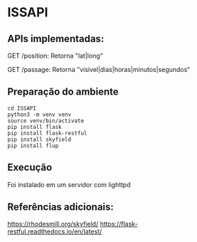 # ISSAPI

## APIs implementadas:

GET /position: Retorna "lat|long“

GET /passage: Retorna "visivel|dias|horas|minutos|segundos“

## Preparação do ambiente

```
cd ISSAPI
python3 -m venv venv
source venv/bin/activate
pip install flask
pip install flask-restful
pip install skyfield
pip install flup
```

## Execução

Foi instalado em um servidor com lighttpd

## Referências adicionais:

https://rhodesmill.org/skyfield/
https://flask-restful.readthedocs.io/en/latest/
